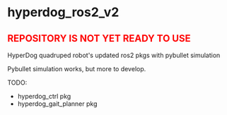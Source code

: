 # hyperdog_ros2_v2

## <font color="red"> REPOSITORY IS NOT YET READY TO USE </font>


HyperDog quadruped robot's updated ros2 pkgs with pybullet simulation


Pybullet simulation works, but more to develop.


TODO:
  - hyperdog_ctrl pkg
  - hyperdog_gait_planner pkg

  
